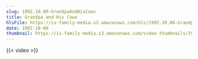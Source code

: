 ```yaml
---
slug: 1992.10.00-GrandpaAndHisCows
title: Grandpa and His Cows
hlsFile: https://is-family-media.s3.amazonaws.com/hls/1992.10.00-GrandpaAndHisCows/1992.10.00-GrandpaAndHisCows.m3u8
date: 1992-10-00
thumbnail: https://is-family-media.s3.amazonaws.com/video-thumbnails/1992.10.00-GrandpaAndHisCows.png
---
```

{{< video >}}
